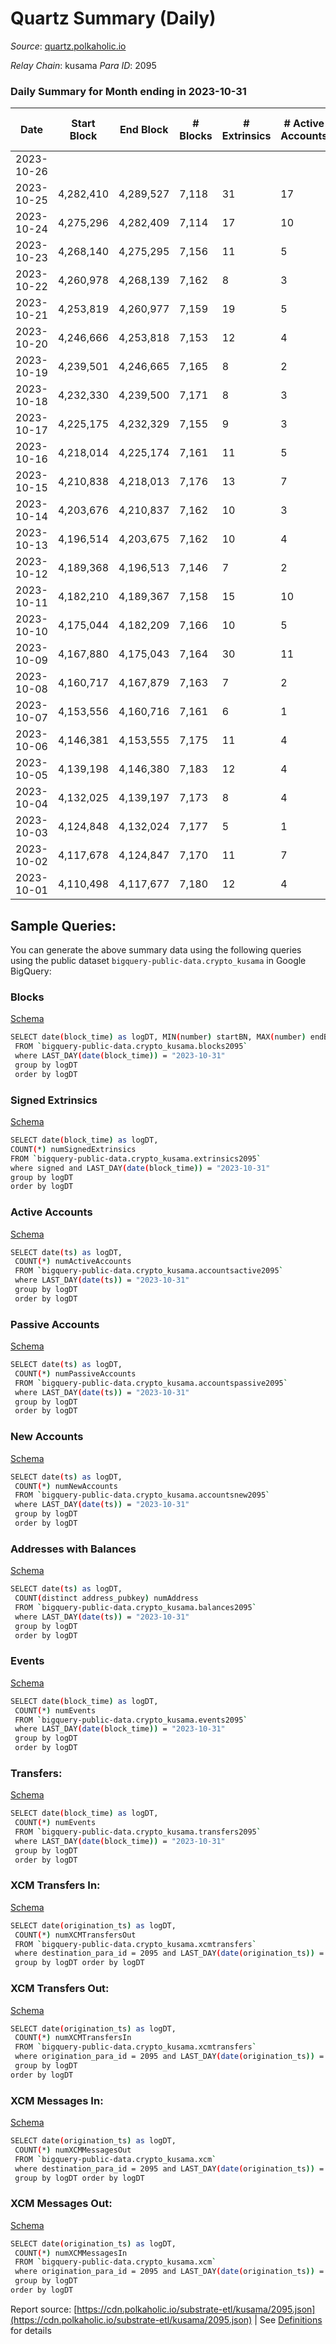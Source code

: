 # Quartz Summary (Daily)

_Source_: [quartz.polkaholic.io](https://quartz.polkaholic.io)

*Relay Chain*: kusama
*Para ID*: 2095



### Daily Summary for Month ending in 2023-10-31


| Date    | Start Block | End Block | # Blocks | # Extrinsics | # Active Accounts | # Passive Accounts | # New Accounts | # Addresses | # Events  | # Transfers ($USD) | # XCM Transfers In ($USD) | # XCM Transfers Out ($USD) | # XCM In | # XCM Out | Issues |
|---------|-------------|-----------|----------|--------------|-------------------|--------------------|----------------|-------------|-----------|--------------------|---------------------------|----------------------------|----------|-----------|--------|
| 2023-10-26 |  |  |  |  |  |  |  |  |  |   |   |   |  |  |  |
| 2023-10-25 | 4,282,410 | 4,289,527 | 7,118 | 31 | 17 |  |  | 80,252 | 16,848 | 526 ($88.21) |   |   |  |  |  |
| 2023-10-24 | 4,275,296 | 4,282,409 | 7,114 | 17 | 10 |  | 3 | 80,260 | 16,793 | 519 ($129.46) |   |   |  |  |  |
| 2023-10-23 | 4,268,140 | 4,275,295 | 7,156 | 11 | 5 |  |  | 80,260 | 16,778 | 515 ($123.69) | 1 ($43.71) | 1 ($19.57) | 1 | 1 |  |
| 2023-10-22 | 4,260,978 | 4,268,139 | 7,162 | 8 | 3 | 512 |  | 80,260 | 16,836 | 512 ($84.50) |   |   |  |  |  |
| 2023-10-21 | 4,253,819 | 4,260,977 | 7,159 | 19 | 5 | 519 | 1 | 80,260 | 16,867 | 527 ($197.38) |   | 5 ($55.08) |  | 5 |  |
| 2023-10-20 | 4,246,666 | 4,253,818 | 7,153 | 12 | 4 |  | 1 | 80,259 | 16,967 | 518 ($216.67) |   | 3 ($58.90) |  | 3 |  |
| 2023-10-19 | 4,239,501 | 4,246,665 | 7,165 | 8 | 2 |  |  | 80,258 | 16,773 | 512 ($90.29) |   |   |  |  |  |
| 2023-10-18 | 4,232,330 | 4,239,500 | 7,171 | 8 | 3 |  |  | 80,258 | 16,789 | 513 ($102.11) |   | 1 ($6.62) |  | 1 |  |
| 2023-10-17 | 4,225,175 | 4,232,329 | 7,155 | 9 | 3 |  |  | 80,258 | 16,756 | 509 ($93.08) |   |   |  |  |  |
| 2023-10-16 | 4,218,014 | 4,225,174 | 7,161 | 11 | 5 |  |  | 80,258 | 16,777 | 509 ($87.29) |   |   |  |  |  |
| 2023-10-15 | 4,210,838 | 4,218,013 | 7,176 | 13 | 7 |  | 2 | 80,258 | 16,821 | 510 ($141.81) |   |   |  |  |  |
| 2023-10-14 | 4,203,676 | 4,210,837 | 7,162 | 10 | 3 |  |  | 80,256 | 16,768 | 509 ($90.66) |   |   |  |  |  |
| 2023-10-13 | 4,196,514 | 4,203,675 | 7,162 | 10 | 4 |  | 1 | 80,256 | 16,767 | 507 ($97.27) |   |   |  |  |  |
| 2023-10-12 | 4,189,368 | 4,196,513 | 7,146 | 7 | 2 |  |  | 80,255 | 16,708 | 506 ($95.13) |   |   |  |  |  |
| 2023-10-11 | 4,182,210 | 4,189,367 | 7,158 | 15 | 10 |  | 2 | 80,255 | 16,821 | 510 ($97.28) |   |   |  |  |  |
| 2023-10-10 | 4,175,044 | 4,182,209 | 7,166 | 10 | 5 |  |  | 80,253 | 16,772 | 507 ($129.22) | 1 ($16.61) | 1 ($3.02) | 1 | 1 |  |
| 2023-10-09 | 4,167,880 | 4,175,043 | 7,164 | 30 | 11 |  | 2 | 80,253 | 17,259 | 514 ($134.86) | 1 ($18.37) |   | 1 |  |  |
| 2023-10-08 | 4,160,717 | 4,167,879 | 7,163 | 7 | 2 |  |  | 80,251 | 16,741 | 504 ($97.81) |   |   |  |  |  |
| 2023-10-07 | 4,153,556 | 4,160,716 | 7,161 | 6 | 1 |  |  | 80,251 | 16,723 | 502 ($97.76) |   |   |  |  |  |
| 2023-10-06 | 4,146,381 | 4,153,555 | 7,175 | 11 | 4 |  |  | 80,251 | 17,150 | 503 ($97.78) |   |   |  |  |  |
| 2023-10-05 | 4,139,198 | 4,146,380 | 7,183 | 12 | 4 |  |  | 80,251 | 16,812 | 501 ($97.65) | 1 ($0.00129) | 1 ($0.00129) | 1 | 1 |  |
| 2023-10-04 | 4,132,025 | 4,139,197 | 7,173 | 8 | 4 |  |  | 80,251 | 17,121 | 502 ($108.54) |   |   |  |  |  |
| 2023-10-03 | 4,124,848 | 4,132,024 | 7,177 | 5 | 1 |  |  | 80,251 | 16,736 | 497 ($97.54) |   |   |  |  |  |
| 2023-10-02 | 4,117,678 | 4,124,847 | 7,170 | 11 | 7 |  |  | 80,251 | 16,950 | 501 ($102.98) |   |   |  |  |  |
| 2023-10-01 | 4,110,498 | 4,117,677 | 7,180 | 12 | 4 |  |  | 80,251 | 17,131 | 502 ($251.28) |   | 3 ($76.93) |  | 4 |  |

## Sample Queries:
You can generate the above summary data using the following queries using the public dataset `bigquery-public-data.crypto_kusama` in Google BigQuery:


### Blocks 

[Schema](https://github.com/colorfulnotion/substrate-etl/blob/main/schema/blocks.json)

```bash
SELECT date(block_time) as logDT, MIN(number) startBN, MAX(number) endBN, COUNT(*) numBlocks 
 FROM `bigquery-public-data.crypto_kusama.blocks2095`  
 where LAST_DAY(date(block_time)) = "2023-10-31" 
 group by logDT 
 order by logDT
```

### Signed Extrinsics 

[Schema](https://github.com/colorfulnotion/substrate-etl/blob/main/schema/extrinsics.json)

```bash
SELECT date(block_time) as logDT, 
COUNT(*) numSignedExtrinsics 
FROM `bigquery-public-data.crypto_kusama.extrinsics2095`  
where signed and LAST_DAY(date(block_time)) = "2023-10-31" 
group by logDT 
order by logDT
```

### Active Accounts 

[Schema](https://github.com/colorfulnotion/substrate-etl/blob/main/schema/accountsactive.json)

```bash
SELECT date(ts) as logDT, 
 COUNT(*) numActiveAccounts 
 FROM `bigquery-public-data.crypto_kusama.accountsactive2095` 
 where LAST_DAY(date(ts)) = "2023-10-31" 
 group by logDT 
 order by logDT
```

### Passive Accounts 

[Schema](https://github.com/colorfulnotion/substrate-etl/blob/main/schema/accountspassive.json)

```bash
SELECT date(ts) as logDT, 
 COUNT(*) numPassiveAccounts 
 FROM `bigquery-public-data.crypto_kusama.accountspassive2095` 
 where LAST_DAY(date(ts)) = "2023-10-31" 
 group by logDT 
 order by logDT
```

### New Accounts 

[Schema](https://github.com/colorfulnotion/substrate-etl/blob/main/schema/accountsnew.json)

```bash
SELECT date(ts) as logDT, 
 COUNT(*) numNewAccounts 
 FROM `bigquery-public-data.crypto_kusama.accountsnew2095` 
 where LAST_DAY(date(ts)) = "2023-10-31" 
 group by logDT
 order by logDT
```

### Addresses with Balances 

[Schema](https://github.com/colorfulnotion/substrate-etl/blob/main/schema/balances.json)

```bash
SELECT date(ts) as logDT,
 COUNT(distinct address_pubkey) numAddress 
 FROM `bigquery-public-data.crypto_kusama.balances2095` 
 where LAST_DAY(date(ts)) = "2023-10-31" 
 group by logDT 
 order by logDT
```

### Events 

[Schema](https://github.com/colorfulnotion/substrate-etl/blob/main/schema/events.json)

```bash
SELECT date(block_time) as logDT, 
 COUNT(*) numEvents 
 FROM `bigquery-public-data.crypto_kusama.events2095` 
 where LAST_DAY(date(block_time)) = "2023-10-31" 
 group by logDT 
 order by logDT
```

### Transfers:

[Schema](https://github.com/colorfulnotion/substrate-etl/blob/main/schema/transfers.json)

```bash
SELECT date(block_time) as logDT, 
 COUNT(*) numEvents 
 FROM `bigquery-public-data.crypto_kusama.transfers2095` 
 where LAST_DAY(date(block_time)) = "2023-10-31" 
 group by logDT 
 order by logDT
```

### XCM Transfers In: 

[Schema](https://github.com/colorfulnotion/substrate-etl/blob/main/schema/xcmtransfers.json)

```bash
SELECT date(origination_ts) as logDT, 
 COUNT(*) numXCMTransfersOut 
 FROM `bigquery-public-data.crypto_kusama.xcmtransfers` 
 where destination_para_id = 2095 and LAST_DAY(date(origination_ts)) = "2023-10-31" 
 group by logDT order by logDT
```

### XCM Transfers Out: 

[Schema](https://github.com/colorfulnotion/substrate-etl/blob/main/schema/xcmtransfers.json)

```bash
SELECT date(origination_ts) as logDT, 
 COUNT(*) numXCMTransfersIn 
 FROM `bigquery-public-data.crypto_kusama.xcmtransfers` 
 where origination_para_id = 2095 and LAST_DAY(date(origination_ts)) = "2023-10-31" 
 group by logDT 
order by logDT
```

### XCM Messages In: 

[Schema](https://github.com/colorfulnotion/substrate-etl/blob/main/schema/xcm.json)

```bash
SELECT date(origination_ts) as logDT, 
 COUNT(*) numXCMMessagesOut 
 FROM `bigquery-public-data.crypto_kusama.xcm` 
 where destination_para_id = 2095 and LAST_DAY(date(origination_ts)) = "2023-10-31" 
 group by logDT order by logDT
```

### XCM Messages Out: 

[Schema](https://github.com/colorfulnotion/substrate-etl/blob/main/schema/xcm.json)

```bash
SELECT date(origination_ts) as logDT, 
 COUNT(*) numXCMMessagesIn 
 FROM `bigquery-public-data.crypto_kusama.xcm` 
 where origination_para_id = 2095 and LAST_DAY(date(origination_ts)) = "2023-10-31" 
 group by logDT 
order by logDT
```


Report source: [https://cdn.polkaholic.io/substrate-etl/kusama/2095.json](https://cdn.polkaholic.io/substrate-etl/kusama/2095.json) | See [Definitions](/DEFINITIONS.md) for details
